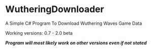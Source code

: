 # WutheringDownloader
A Simple C# Program To Download Wuthering Waves Game Data

Working versions: 0.7 - 2.0 beta

***Program will most likely work on other versions even if not stated***
